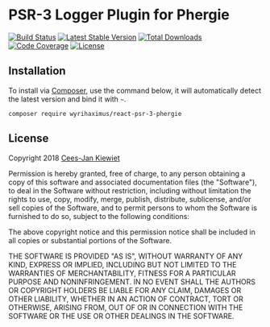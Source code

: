 # PSR-3 Logger Plugin for Phergie

[![Build Status](https://travis-ci.org/WyriHaximus/reactphp-psr-3-phergie.png)](https://travis-ci.org/WyriHaximus/reactphp-psr-3-phergie)
[![Latest Stable Version](https://poser.pugx.org/WyriHaximus/react-psr-3-phergie/v/stable.png)](https://packagist.org/packages/WyriHaximus/react-psr-3-phergie)
[![Total Downloads](https://poser.pugx.org/WyriHaximus/react-psr-3-phergie/downloads.png)](https://packagist.org/packages/WyriHaximus/react-psr-3-phergie)
[![Code Coverage](https://scrutinizer-ci.com/g/WyriHaximus/reactphp-psr-3-phergie/badges/coverage.png?b=master)](https://scrutinizer-ci.com/g/WyriHaximus/reactphp-psr-3-phergie/?branch=master)
[![License](https://poser.pugx.org/wyrihaximus/react-psr-3-phergie/license.png)](https://packagist.org/packages/wyrihaximus/react-psr-3-phergie)

## Installation ##

To install via [Composer](http://getcomposer.org/), use the command below, it will automatically detect the latest version and bind it with `~`.

```
composer require wyrihaximus/react-psr-3-phergie 
```

## License ##

Copyright 2018 [Cees-Jan Kiewiet](http://wyrihaximus.net/)

Permission is hereby granted, free of charge, to any person
obtaining a copy of this software and associated documentation
files (the "Software"), to deal in the Software without
restriction, including without limitation the rights to use,
copy, modify, merge, publish, distribute, sublicense, and/or sell
copies of the Software, and to permit persons to whom the
Software is furnished to do so, subject to the following
conditions:

The above copyright notice and this permission notice shall be
included in all copies or substantial portions of the Software.

THE SOFTWARE IS PROVIDED "AS IS", WITHOUT WARRANTY OF ANY KIND,
EXPRESS OR IMPLIED, INCLUDING BUT NOT LIMITED TO THE WARRANTIES
OF MERCHANTABILITY, FITNESS FOR A PARTICULAR PURPOSE AND
NONINFRINGEMENT. IN NO EVENT SHALL THE AUTHORS OR COPYRIGHT
HOLDERS BE LIABLE FOR ANY CLAIM, DAMAGES OR OTHER LIABILITY,
WHETHER IN AN ACTION OF CONTRACT, TORT OR OTHERWISE, ARISING
FROM, OUT OF OR IN CONNECTION WITH THE SOFTWARE OR THE USE OR
OTHER DEALINGS IN THE SOFTWARE.
